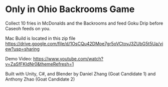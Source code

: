 # Only in Ohio Backrooms Game

Collect 10 fries in McDonalds and the Backrooms and feed Goku Drip before Caseoh feeds on you. 

Mac Build is located in this zip file https://drive.google.com/file/d/1OsCQu42DMoe7gr5oVCtovJ3ZUbG5t5Ua/view?usp=sharing

Demo Video: https://www.youtube.com/watch?v=ZaSfFKIdNr0&themeRefresh=1

Built with Unity, C#, and Blender by Daniel Zhang (Goat Candidate 1) and Anthony Zhao (Goat Candidate 2)

